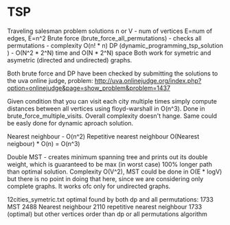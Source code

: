 TSP
===

Traveling salesman problem solutions
n or V - num of vertices
E=num of edges, E=n^2
Brute force (brute_force_all_permutations) - checks all permutations - complexity O(n! * n)
DP (dynamic_programming_tsp_solution ) - O(N^2 * 2^N) time and O(N * 2^N) space
Both work for symetric and asymetric (directed and undirected) graphs.

Both brute force and DP have been checked by submitting the solutions to the uva online judge, problem: http://uva.onlinejudge.org/index.php?option=onlinejudge&page=show_problem&problem=1437

Given condition that you can visit each city multiple times simply compute distances between all vertices using floyd-warshall in O(n^3). Done in brute_force_multiple_visits. Overall complexity doesn't hange. Same could be easly done for dynamic aproach solution.

Nearest neighbour - O(n^2)
Repetitive nearest neighbour O(Nearest neigbour) * O(n) = O(n^3)

Double MST - creates minimum spanning tree and prints out its double weight, which is guaranteed to be max (in worst case) 100% longer path than optimal solution.
Complexity O(V^2), MST could be done in O(E * logV) but there is no point in doing that here, since we are considering only complete graphs. It works ofc only for undirected graphs.

12cities_symetric.txt 
optimal found by both dp and all permutations: 1733
MST 2488
Nearest neighbour 2110
repetitive nearest neighbour 1733 (optimal) but other vertices order than dp or all permutations algorithm

